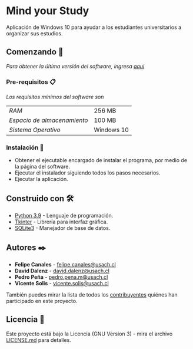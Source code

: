 # Mind your Study

Aplicación de Windows 10 para ayudar a los estudiantes universitarios a organizar sus estudios.

## Comenzando 🚀

_Para obtener la última versión del software, ingresa [aqui](https://www.mediafire.com/file/jmbz6bs98hx4135/MindYourStudy_Setup.exe/file)_

### Pre-requisitos 📋

_Los requisitos mínimos del software son_

|     |     |
| --- | --- |
| *RAM* | 256 MB |
| *Espacio de almacenamiento* | 100 MB |
| *Sistema Operativo* | Windows 10 |

### Instalación 🔧

* Obtener el ejecutable encargado de instalar el programa, por medio de la página del software.
* Ejecutar el instalador siguiendo todos los pasos necesarios.
* Ejecutar la aplicación.

## Construido con 🛠️

* [Python 3.9](https://www.python.org) - Lenguaje de programación.
* [Tkinter](https://docs.python.org/es/3/library/tk.html) - Librería para interfaz gráfica.
* [SQLite3](https://www.sqlite.org/index.html) - Manejador de base de datos.

## Autores ✒️

* **Felipe Canales** - felipe.canales@usach.cl
* **David Dalenz** - david.dalenz@usach.cl
* **Pedro Peña** - pedro.pena.m@usach.cl
* **Vicente Solis** - vicente.solis@usach.cl

También puedes mirar la lista de todos los [contribuyentes](https://github.com/lcc-usach-is/MindYourStudy/graphs/contributors) quiénes han participado en este proyecto. 

## Licencia 📄

Este proyecto está bajo la Licencia (GNU Version 3) - mira el archivo [LICENSE.md](https://raw.githubusercontent.com/lcc-usach-is/MindYourStudy/main/files/LICENSE) para detalles.


